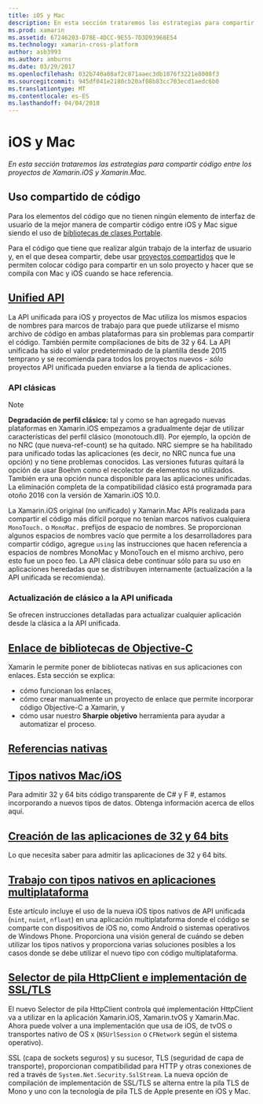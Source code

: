 ```yaml
---
title: iOS y Mac
description: En esta sección trataremos las estrategias para compartir código entre los proyectos de Xamarin.iOS y Xamarin.Mac.
ms.prod: xamarin
ms.assetid: 67246203-D78E-4DCC-9E55-7D3D93968E54
ms.technology: xamarin-cross-platform
author: asb3993
ms.author: amburns
ms.date: 03/29/2017
ms.openlocfilehash: 032b740a08af2c871aaec3db1076f3221e8008f3
ms.sourcegitcommit: 945df041e2180cb20af08b83cc703ecd1aedc6b0
ms.translationtype: MT
ms.contentlocale: es-ES
ms.lasthandoff: 04/04/2018
---
```

# <a name="ios-and-mac"></a>iOS y Mac

_En esta sección trataremos las estrategias para compartir código entre los proyectos de Xamarin.iOS y Xamarin.Mac._

## <a name="code-sharing"></a>Uso compartido de código

Para los elementos del código que no tienen ningún elemento de interfaz de usuario de la mejor manera de compartir código entre iOS y Mac sigue siendo el uso de [bibliotecas de clases Portable](~/cross-platform/app-fundamentals/pcl.md).

Para el código que tiene que realizar algún trabajo de la interfaz de usuario y, en el que desea compartir, debe usar [proyectos compartidos](~/cross-platform/app-fundamentals/shared-projects.md) que le permiten colocar código para compartir en un solo proyecto y hacer que se compila con Mac y iOS cuando se hace referencia.

##  <a name="unified-apiunifiedindexmd"></a>[Unified API](unified/index.md)

La API unificada para iOS y proyectos de Mac utiliza los mismos espacios de nombres para marcos de trabajo para que puede utilizarse el mismo archivo de código en ambas plataformas para sin problemas para compartir el código. También permite compilaciones de bits de 32 y 64. La API unificada ha sido el valor predeterminado de la plantilla desde 2015 temprano y se recomienda para todos los proyectos nuevos - *sólo* proyectos API unificada pueden enviarse a la tienda de aplicaciones.

### <a name="classic-apis"></a>API clásicas

> [!NOTE]
> **Degradación de perfil clásico:** tal y como se han agregado nuevas plataformas en Xamarin.iOS empezamos a gradualmente dejar de utilizar características del perfil clásico (monotouch.dll). Por ejemplo, la opción de no NRC (que nueva-ref-count) se ha quitado. NRC siempre se ha habilitado para unificado todas las aplicaciones (es decir, no NRC nunca fue una opción) y no tiene problemas conocidos. Las versiones futuras quitará la opción de usar Boehm como el recolector de elementos no utilizados. También era una opción nunca disponible para las aplicaciones unificadas. La eliminación completa de la compatibilidad clásico está programada para otoño 2016 con la versión de Xamarin.iOS 10.0.

La Xamarin.iOS original (no unificado) y Xamarin.Mac APIs realizada para compartir el código más difícil porque no tenían marcos nativos cualquiera `MonoTouch.` o `MonoMac.` prefijos de espacio de nombres.  Se proporcionan algunos espacios de nombres vacío que permite a los desarrolladores para compartir código, agregue `using` las instrucciones que hacen referencia a espacios de nombres MonoMac y MonoTouch en el mismo archivo, pero esto fue un poco feo. La API clásica debe continuar sólo para su uso en aplicaciones heredadas que se distribuyen internamente (actualización a la API unificada se recomienda).


### <a name="updating-from-classic-to-the-unified-api"></a>Actualización de clásico a la API unificada

Se ofrecen instrucciones detalladas para actualizar cualquier aplicación desde la clásica a la API unificada.

## <a name="binding-objective-c-librariesbindingindexmd"></a>[Enlace de bibliotecas de Objective-C](binding/index.md)

Xamarin le permite poner de bibliotecas nativas en sus aplicaciones con enlaces. Esta sección se explica:

- cómo funcionan los enlaces,
- cómo crear manualmente un proyecto de enlace que permite incorporar código Objective-C a Xamarin, y
- cómo usar nuestro **Sharpie objetivo** herramienta para ayudar a automatizar el proceso.

## <a name="native-referencesnative-referencesmd"></a>[Referencias nativas](native-references.md)



##  <a name="macios-native-typesnativetypesmd"></a>[Tipos nativos Mac/iOS](nativetypes.md)

Para admitir 32 y 64 bits código transparente de C# y F #, estamos incorporando a nuevos tipos de datos.   Obtenga información acerca de ellos aquí.

##  <a name="building-32-and-64-bit-apps32-and-64indexmd"></a>[Creación de las aplicaciones de 32 y 64 bits](32-and-64/index.md)

Lo que necesita saber para admitir las aplicaciones de 32 y 64 bits.

## <a name="working-with-native-types-in-cross-platform-appsnative-types-cross-platformmd"></a>[Trabajo con tipos nativos en aplicaciones multiplataforma](native-types-cross-platform.md)

Este artículo incluye el uso de la nueva iOS tipos nativos de API unificada (`nint`, `nuint`, `nfloat`) en una aplicación multiplataforma donde el código se comparte con dispositivos de iOS no, como Android o sistemas operativos de Windows Phone.
Proporciona una visión general de cuándo se deben utilizar los tipos nativos y proporciona varias soluciones posibles a los casos donde se debe utilizar el nuevo tipo con código multiplataforma.


## <a name="httpclient-stack-and-ssltls-implementation-selectorhttp-stackmd"></a>[Selector de pila HttpClient e implementación de SSL/TLS](http-stack.md)

El nuevo Selector de pila HttpClient controla qué implementación HttpClient va a utilizar en la aplicación Xamarin.iOS, Xamarin.tvOS y Xamarin.Mac. Ahora puede volver a una implementación que usa de iOS, de tvOS o transportes nativo de OS x (`NSUrlSession` o `CFNetwork` según el sistema operativo).

SSL (capa de sockets seguros) y su sucesor, TLS (seguridad de capa de transporte), proporcionan compatibilidad para HTTP y otras conexiones de red a través de `System.Net.Security.SslStream`. La nueva opción de compilación de implementación de SSL/TLS se alterna entre la pila TLS de Mono y uno con la tecnología de pila TLS de Apple presente en iOS y Mac.
